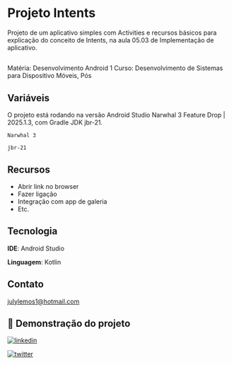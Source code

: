 
# Projeto Intents
Projeto de um aplicativo simples com Activities e recursos básicos para explicação do conceito de Intents, na aula 05.03 de Implementação de aplicativo.

##

Matéria: Desenvolvimento Android 1 
Curso: Desenvolvimento de Sistemas para Dispositivo Móveis, Pós


## Variáveis

O projeto está rodando na versão Android Studio Narwhal 3 Feature Drop | 2025.1.3, com Gradle JDK jbr-21.

`Narwhal 3`

`jbr-21`




## Recursos

- Abrir link no browser
- Fazer ligação
- Integração com app de galeria
- Etc.


## Tecnologia

**IDE**: Android Studio 

**Linguagem**: Kotlin


## Contato

julylemos1@hotmail.com


## 🔗 Demonstração do projeto

[![linkedin](https://img.shields.io/badge/linkedin-0A66C2?style=for-the-badge&logo=linkedin&logoColor=white)](https://www.linkedin.com/posts/july-silva-033110222_video-de-um-projeto-simples-criado-na-aula-activity-7373916475083984896-hJzI?utm_source=share&utm_medium=member_desktop&rcm=ACoAADfmvScBok60mn8KrVwgKrZ2HFRfsPFR6Ws)

[![twitter](https://img.shields.io/badge/YouTube-red?style=for-the-badge&logo=youtube&logoColor=white)](https://youtube.com/shorts/pCxK6_3SN0k)

